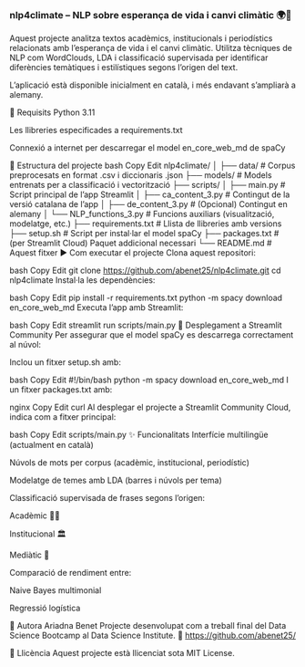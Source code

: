 
### nlp4climate – NLP sobre esperança de vida i canvi climàtic 🌍🧠
Aquest projecte analitza textos acadèmics, institucionals i periodístics relacionats amb l’esperança de vida i el canvi climàtic. Utilitza tècniques de NLP com WordClouds, LDA i classificació supervisada per identificar diferències temàtiques i estilístiques segons l’origen del text.

L’aplicació està disponible inicialment en català, i més endavant s’ampliarà a alemany.

🔧 Requisits
Python 3.11

Les llibreries especificades a requirements.txt

Connexió a internet per descarregar el model en_core_web_md de spaCy

📁 Estructura del projecte
bash
Copy
Edit
nlp4climate/
│
├── data/                      # Corpus preprocesats en format .csv i diccionaris .json
├── models/                    # Models entrenats per a classificació i vectorització
├── scripts/
│   ├── main.py                # Script principal de l’app Streamlit
│   ├── ca_content_3.py        # Contingut de la versió catalana de l’app
│   ├── de_content_3.py        # (Opcional) Contingut en alemany
│   └── NLP_functions_3.py     # Funcions auxiliars (visualització, modelatge, etc.)
├── requirements.txt           # Llista de llibreries amb versions
├── setup.sh                   # Script per instal·lar el model spaCy
├── packages.txt               # (per Streamlit Cloud) Paquet addicional necessari
└── README.md                  # Aquest fitxer
▶️ Com executar el projecte
Clona aquest repositori:

bash
Copy
Edit
git clone https://github.com/abenet25/nlp4climate.git
cd nlp4climate
Instal·la les dependències:

bash
Copy
Edit
pip install -r requirements.txt
python -m spacy download en_core_web_md
Executa l’app amb Streamlit:

bash
Copy
Edit
streamlit run scripts/main.py
🚀 Desplegament a Streamlit Community
Per assegurar que el model spaCy es descarrega correctament al núvol:

Inclou un fitxer setup.sh amb:

bash
Copy
Edit
#!/bin/bash
python -m spacy download en_core_web_md
I un fitxer packages.txt amb:

nginx
Copy
Edit
curl
Al desplegar el projecte a Streamlit Community Cloud, indica com a fitxer principal:

bash
Copy
Edit
scripts/main.py
✨ Funcionalitats
Interfície multilingüe (actualment en català)

Núvols de mots per corpus (acadèmic, institucional, periodístic)

Modelatge de temes amb LDA (barres i núvols per tema)

Classificació supervisada de frases segons l’origen:

Acadèmic 🧑‍🎓

Institucional 🏛️

Mediàtic 📰

Comparació de rendiment entre:

Naive Bayes multimonial

Regressió logística

👤 Autora
Ariadna Benet
Projecte desenvolupat com a treball final del Data Science Bootcamp al Data Science Institute.
🔗 https://github.com/abenet25/

📄 Llicència
Aquest projecte està llicenciat sota MIT License.




